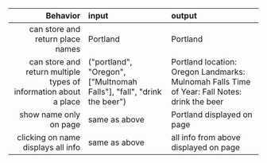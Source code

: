 
|Behavior   | input   | output  |
|-----------:|:----------|:---------|
|can store and return place names|Portland | Portland |
|can store and return multiple types of information about a place | ("portland", "Oregon", ["Multnomah Falls"], "fall", "drink the beer")| Portland  location: Oregon Landmarks: Mulnomah Falls Time of Year: Fall Notes: drink the beer|
|show name only on page |same as above| Portland displayed on page|
|clicking on name displays all info| same as above| all info from above displayed on page|  
